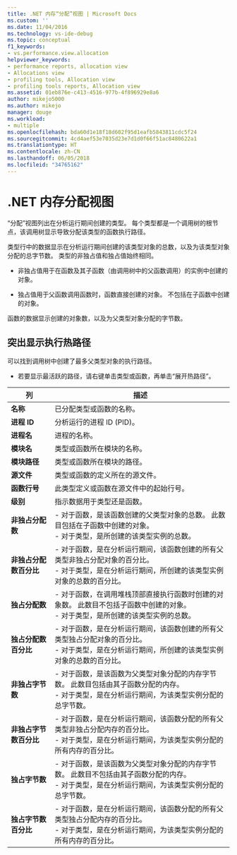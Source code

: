 ```yaml
---
title: .NET 内存“分配”视图 | Microsoft Docs
ms.custom: ''
ms.date: 11/04/2016
ms.technology: vs-ide-debug
ms.topic: conceptual
f1_keywords:
- vs.performance.view.allocation
helpviewer_keywords:
- performance reports, allocation view
- Allocations view
- profiling tools, Allocation view
- profiling tools reports, Allocation view
ms.assetid: 01eb876e-c413-4516-977b-4f896929e8a6
author: mikejo5000
ms.author: mikejo
manager: douge
ms.workload:
- multiple
ms.openlocfilehash: bda60d1e18f18d602f95d1eafb5843811cdc5f24
ms.sourcegitcommit: 4cd4aef53e7035d23e7d1d0f66f51ac8480622a1
ms.translationtype: HT
ms.contentlocale: zh-CN
ms.lasthandoff: 06/05/2018
ms.locfileid: "34765162"
---
```

# <a name="net-memory-allocations-view"></a>.NET 内存分配视图
“分配”视图列出在分析运行期间创建的类型。 每个类型都是一个调用树的根节点，该调用树显示导致分配该类型的函数执行路径。  
  
 类型行中的数据显示在分析运行期间创建的该类型对象的总数，以及为该类型对象分配的总字节数。 类型的非独占值和独占值始终相同。  
  
-   非独占值用于在函数及其子函数（由调用树中的父函数调用）的实例中创建的对象。  
  
-   独占值用于父函数调用函数时，函数直接创建的对象。 不包括在子函数中创建的对象。  
  
 函数的数据显示创建的对象数，以及为父类型对象分配的字节数。  
  
## <a name="highlight-the-execution-hot-path"></a>突出显示执行热路径  
 可以找到调用树中创建了最多父类型对象的执行路径。  
  
-   若要显示最活跃的路径，请右键单击类型或函数，再单击“展开热路径”。  
  
|列|描述|  
|------------|-----------------|  
|**名称**|已分配类型或函数的名称。|  
|**进程 ID**|分析运行的进程 ID (PID)。|  
|**进程名**|进程的名称。|  
|**模块名**|类型或函数所在模块的名称。|  
|**模块路径**|类型或函数所在模块的路径。|  
|**源文件**|类型或函数的定义所在的源文件。|  
|**函数行号**|此类型定义或函数在源文件中的起始行号。|  
|**级别**|指示数据用于类型还是函数。|  
|**非独占分配数**|-   对于函数，是该函数创建的父类型对象的总数。 此数目包括在子函数中创建的对象。<br />-   对于类型，是所创建的该类型实例的总数。|  
|**非独占分配数百分比**|-   对于函数，是在分析运行期间，该函数创建的所有父类型非独占分配对象的百分比。<br />-   对于类型，是在分析运行期间，所创建的该类型实例对象的总数的百分比。|  
|**独占分配数**|-   对于函数，在调用堆栈顶部直接执行函数时创建的对象数。 此数目不包括子函数中创建的对象。<br />-   对于类型，是所创建的该类型实例的总数。|  
|**独占分配数百分比**|-   对于函数，是在分析运行期间，该函数创建的所有父类型独占分配对象的百分比。<br />-   对于类型，是在分析运行期间，所创建的该类型实例对象的总数的百分比。|  
|**非独占字节数**|-   对于函数，是该函数为父类型对象分配的内存字节数。 此数目包括由其子函数分配的内存。<br />-   对于类型，是在分析运行期间，为该类型实例分配的总字节数。|  
|**非独占字节数百分比**|-   对于函数，是在分析运行期间，该函数分配的所有父类型非独占分配内存的百分比。<br />-   对于类型，是在分析运行期间，为该类型实例分配的所有内存的百分比。|  
|**独占字节数**|-   对于函数，是该函数为父类型对象分配的内存字节数。 此数目不包括由其子函数分配的内存。<br />-   对于类型，是在分析运行期间，为该类型实例分配的总字节数。|  
|**独占字节数百分比**|-   对于函数，是在分析运行期间，该函数分配的所有父类型独占分配内存的百分比。<br />-   对于类型，是在分析运行期间，为该类型实例分配的所有内存的百分比。|